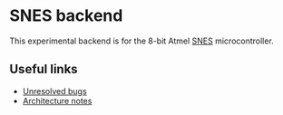 # SNES backend

This experimental backend is for the 8-bit Atmel [SNES](https://en.wikipedia.org/wiki/Atmel_SNES) microcontroller.

## Useful links

* [Unresolved bugs](https://llvm.org/bugs/buglist.cgi?product=libraries&component=Backend%3A%20SNES&resolution=---&list_id=109466)
* [Architecture notes](https://github.com/snes-llvm/architecture)
